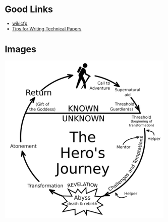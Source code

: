 # Good Links
- [wikicfp](http://www.wikicfp.com/cfp)
- [Tips for Writing Technical Papers](https://cs.stanford.edu/people/widom/paper-writing.html)

# Images

![alt text](<images/paper/Screenshot 2024-10-30 at 16.27.11.png>)

